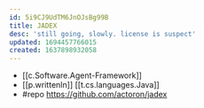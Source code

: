 ```yaml
---
id: 5i9CJ9UdTM6JnOJsBg99B
title: JADEX
desc: 'still going, slowly. license is suspect'
updated: 1694457766015
created: 1637898932058
---
```


- [[c.Software.Agent-Framework]]
- [[p.writtenIn]] [[t.cs.languages.Java]]
- #repo https://github.com/actoron/jadex